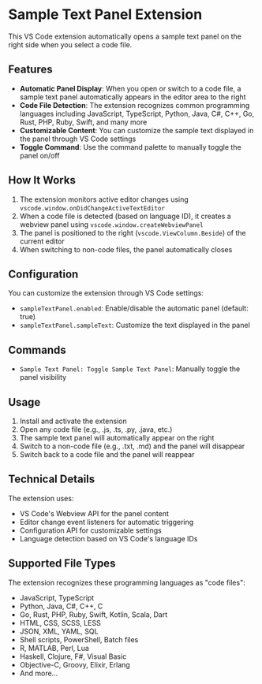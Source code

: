 # Sample Text Panel Extension

This VS Code extension automatically opens a sample text panel on the right side when you select a code file.

## Features

- **Automatic Panel Display**: When you open or switch to a code file, a sample text panel automatically appears in the editor area to the right
- **Code File Detection**: The extension recognizes common programming languages including JavaScript, TypeScript, Python, Java, C#, C++, Go, Rust, PHP, Ruby, Swift, and many more
- **Customizable Content**: You can customize the sample text displayed in the panel through VS Code settings
- **Toggle Command**: Use the command palette to manually toggle the panel on/off

## How It Works

1. The extension monitors active editor changes using `vscode.window.onDidChangeActiveTextEditor`
2. When a code file is detected (based on language ID), it creates a webview panel using `vscode.window.createWebviewPanel`
3. The panel is positioned to the right (`vscode.ViewColumn.Beside`) of the current editor
4. When switching to non-code files, the panel automatically closes

## Configuration

You can customize the extension through VS Code settings:

- `sampleTextPanel.enabled`: Enable/disable the automatic panel (default: true)
- `sampleTextPanel.sampleText`: Customize the text displayed in the panel

## Commands

- `Sample Text Panel: Toggle Sample Text Panel`: Manually toggle the panel visibility

## Usage

1. Install and activate the extension
2. Open any code file (e.g., .js, .ts, .py, .java, etc.)
3. The sample text panel will automatically appear on the right
4. Switch to a non-code file (e.g., .txt, .md) and the panel will disappear
5. Switch back to a code file and the panel will reappear

## Technical Details

The extension uses:
- VS Code's Webview API for the panel content
- Editor change event listeners for automatic triggering
- Configuration API for customizable settings
- Language detection based on VS Code's language IDs

## Supported File Types

The extension recognizes these programming languages as "code files":
- JavaScript, TypeScript
- Python, Java, C#, C++, C
- Go, Rust, PHP, Ruby, Swift, Kotlin, Scala, Dart
- HTML, CSS, SCSS, LESS
- JSON, XML, YAML, SQL
- Shell scripts, PowerShell, Batch files
- R, MATLAB, Perl, Lua
- Haskell, Clojure, F#, Visual Basic
- Objective-C, Groovy, Elixir, Erlang
- And more...
